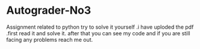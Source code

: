 # Autograder-No3
Assignment related to python
try to solve it yourself .i have uploded the pdf .first read it and solve it. after that you can see my code and if you are still facing any problems reach me out.
